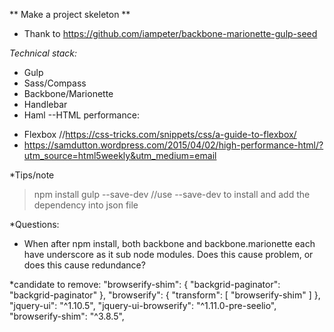** Make a project skeleton **
* Thank to https://github.com/iampeter/backbone-marionette-gulp-seed

*Technical stack:*

- Gulp
- Sass/Compass
- Backbone/Marionette
- Handlebar
- Haml
--HTML performance: 
+ Flexbox //https://css-tricks.com/snippets/css/a-guide-to-flexbox/
+ https://samdutton.wordpress.com/2015/04/02/high-performance-html/?utm_source=html5weekly&utm_medium=email

*Tips/note
> npm install gulp --save-dev //use --save-dev to install and add the dependency into json file


*Questions:
- When after npm install, both backbone and backbone.marionette each have underscore as it sub node modules. Does this cause problem, or does this cause redundance?


*candidate to remove:
  "browserify-shim": {
    "backgrid-paginator": "backgrid-paginator"
  },
  "browserify": {
    "transform": [
      "browserify-shim"
    ]
  },
    "jquery-ui": "^1.10.5",
    "jquery-ui-browserify": "^1.11.0-pre-seelio",
    "browserify-shim": "^3.8.5",
